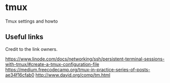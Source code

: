 # tmux
Tmux settings and howto

## Useful links 
Credit to the link owners.  

https://www.linode.com/docs/networking/ssh/persistent-terminal-sessions-with-tmux/#create-a-tmux-configuration-file
https://medium.freecodecamp.org/tmux-in-practice-series-of-posts-ae34f16cfab0
http://www.dayid.org/comp/tm.html

